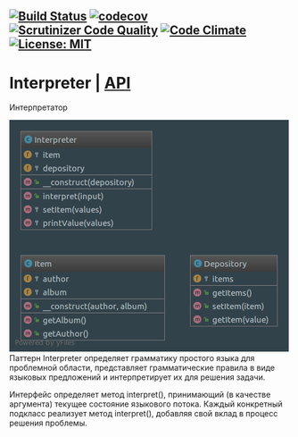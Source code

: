 [![Build Status](https://travis-ci.org/Jagepard/PhpDesignPatterns-Interpreter.svg?branch=master)](https://travis-ci.org/Jagepard/PhpDesignPatterns-Interpreter)
[![codecov](https://codecov.io/gh/Jagepard/PhpDesignPatterns-Interpreter/branch/master/graph/badge.svg)](https://codecov.io/gh/Jagepard/PhpDesignPatterns-Interpreter)
[![Scrutinizer Code Quality](https://scrutinizer-ci.com/g/Jagepard/PhpDesignPatterns-Interpreter/badges/quality-score.png?b=master)](https://scrutinizer-ci.com/g/Jagepard/PhpDesignPatterns-Interpreter/?branch=master)
[![Code Climate](https://codeclimate.com/github/Jagepard/PhpDesignPatterns-Interpreter/badges/gpa.svg)](https://codeclimate.com/github/Jagepard/PhpDesignPatterns-Interpreter)
[![License: MIT](https://img.shields.io/badge/license-MIT-498e7f.svg)](https://mit-license.org/)
-----

# Interpreter | [API](https://github.com/Jagepard/PhpDesignPatterns-Interpreter/blob/master/docs.md "Documentation API")
Интерпретатор

![Interpreter](https://github.com/Jagepard/PhpDesignPatterns-Interpreter/blob/master/UML.png)
Паттерн Interpreter определяет грамматику простого языка для проблемной области, представляет грамматические правила в виде языковых предложений и интерпретирует их для решения задачи. 

Интерфейс определяет метод interpret(), принимающий (в качестве аргумента) текущее состояние языкового потока. Каждый конкретный подкласс реализует метод interpret(), добавляя свой вклад в процесс решения проблемы.
